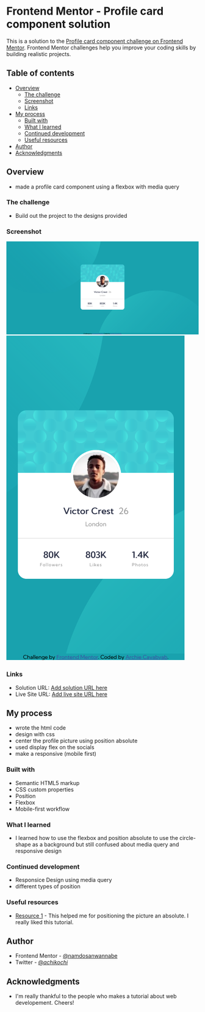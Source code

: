 # Frontend Mentor - Profile card component solution

This is a solution to the [Profile card component challenge on Frontend Mentor](https://www.frontendmentor.io/challenges/profile-card-component-cfArpWshJ). Frontend Mentor challenges help you improve your coding skills by building realistic projects. 

## Table of contents

- [Overview](#overview)
  - [The challenge](#the-challenge)
  - [Screenshot](#screenshot)
  - [Links](#links)
- [My process](#my-process)
  - [Built with](#built-with)
  - [What I learned](#what-i-learned)
  - [Continued development](#continued-development)
  - [Useful resources](#useful-resources)
- [Author](#author)
- [Acknowledgments](#acknowledgments)


## Overview
- made a profile card component using a flexbox with media query

### The challenge

- Build out the project to the designs provided

### Screenshot

![](desktop-view-screenshot.png)
![](mobile-view-screenshot.png)

### Links

- Solution URL: [Add solution URL here](https://your-solution-url.com)
- Live Site URL: [Add live site URL here](https://your-live-site-url.com)

## My process
- wrote the html code
- design with css
- center the profile picture using position absolute
- used display flex on the socials 
- make a responsive (mobile first)

### Built with

- Semantic HTML5 markup
- CSS custom properties
- Position 
- Flexbox
- Mobile-first workflow

### What I learned

- I learned how to use the flexbox and position absolute to use the circle-shape as a background but still confused about media query and responsive design

### Continued development

- Responsice Design using media query
- different types of position

### Useful resources

- [Resource 1](https://youtu.be/MxEtxo_AaZ4) - This helped me for positioning the picture an absolute. I really liked this tutorial.

## Author

- Frontend Mentor - [@namdosanwannabe](https://www.frontendmentor.io/profile/namdosanwannabe)
- Twitter - [@_achikochi_](https://www.twitter.com/_achikochi_)


## Acknowledgments

- I'm really thankful to the people who makes a tutorial about web developement. Cheers!
